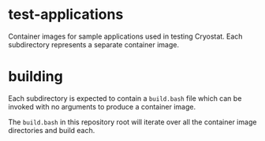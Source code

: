 # test-applications

Container images for sample applications used in testing Cryostat. Each subdirectory represents a separate container image.

# building

Each subdirectory is expected to contain a `build.bash` file which can be invoked with no arguments to produce a container image.

The `build.bash` in this repository root will iterate over all the container image directories and build each.
